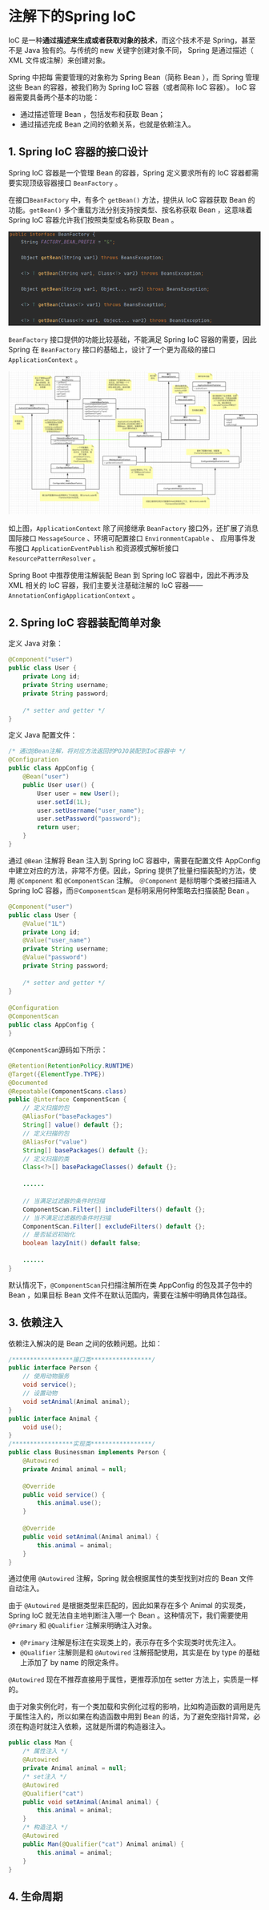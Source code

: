 # 注解下的Spring IoC

IoC 是一种**通过描述来生成或者获取对象的技术**，而这个技术不是 Spring，甚至不是 Java 独有的。与传统的 new 关键字创建对象不同， Spring 是通过描述（ XML 文件或注解）来创建对象。

Spring 中把每 需要管理的对象称为 Spring Bean（简称 Bean ），而 Spring 管理这些 Bean 的容器，被我们称为 Spring IoC 容器（或者简称 IoC 容器）。 IoC 容器需要具备两个基本的功能：

- 通过描述管理 Bean ，包括发布和获取 Bean；
- 通过描述完成 Bean 之间的依赖关系，也就是依赖注入。

## 1. Spring IoC 容器的接口设计

Spring IoC 容器是一个管理 Bean 的容器，Spring 定义要求所有的 IoC 容器都需要实现顶级容器接口 `BeanFactory` 。

在接口`BeanFactory` 中，有多个 `getBean()` 方法，提供从 IoC 容器获取 Bean 的功能。`getBean()` 多个重载方法分别支持按类型、按名称获取 Bean ，这意味着 Spring IoC 容器允许我们按照类型或名称获取 Bean 。

![image-20210827151243544](%E6%B3%A8%E8%A7%A3%E4%B8%8B%E7%9A%84Spring%20IoC.assets/image-20210827151243544.png)

`BeanFactory` 接口提供的功能比较基础，不能满足 Spring IoC 容器的需要，因此 Spring 在 `BeanFactory` 接口的基础上，设计了一个更为高级的接口 `ApplicationContext` 。

![img](%E6%B3%A8%E8%A7%A3%E4%B8%8B%E7%9A%84Spring%20IoC.assets/887326-20171105095449638-1613744939-16300485412574.png)

如上图，`ApplicationContext` 除了间接继承 `BeanFactory` 接口外，还扩展了消息国际接口 `MessageSource` 、环境可配置接口  `EnvironmentCapable` 、 应用事件发布接口 `ApplicationEventPublish` 和资源模式解析接口 `ResourcePatternResolver` 。

Spring Boot 中推荐使用注解装配 Bean 到 Spring IoC 容器中，因此不再涉及 XML 相关的 IoC 容器，我们主要关注基础注解的 IoC 容器—— `AnnotationConfigApplicationContext` 。

## 2. Spring IoC 容器装配简单对象

定义 Java 对象：

```java
@Component("user")
public class User {
    private Long id;
    private String username;
    private String password;
    
    /* setter and getter */
}
```

定义 Java 配置文件：

```java
/* 通过@Bean注解，将对应方法返回的POJO装配到IoC容器中 */
@Configuration
public class AppConfig {
    @Bean("user")
    public User user() {
        User user = new User();
        user.setId(1L);
        user.setUsername("user_name");
        user.setPassword("password");
        return user;
    }
}
```

通过 `@Bean` 注解将 Bean 注入到 Spring IoC 容器中，需要在配置文件 AppConfig 中建立对应的方法，非常不方便。因此，Spring 提供了批量扫描装配的方法，使用 `@Component` 和 `@ComponentScan` 注解。 `＠Component` 是标明哪个类被扫描进入 Spring IoC 容器，而`＠ComponentScan` 是标明采用何种策略去扫描装配 Bean 。

```java
@Component("user")
public class User {
    @Value("1L")
    private Long id;
    @Value("user_name")
    private String username;
    @Value("password")
    private String password;
    
    /* setter and getter */
}

@Configuration
@ComponentScan
public class AppConfig {
}
```

`@ComponentScan`源码如下所示：

```java
@Retention(RetentionPolicy.RUNTIME)
@Target({ElementType.TYPE})
@Documented
@Repeatable(ComponentScans.class)
public @interface ComponentScan {
    // 定义扫描的包
    @AliasFor("basePackages")
    String[] value() default {};
	// 定义扫描的包
    @AliasFor("value")
    String[] basePackages() default {};
	// 定义扫描的类
    Class<?>[] basePackageClasses() default {};
    
    ......
	
    // 当满足过滤器的条件时扫描
    ComponentScan.Filter[] includeFilters() default {};
	// 当不满足过滤器的条件时扫描
    ComponentScan.Filter[] excludeFilters() default {};
	// 是否延迟初始化
    boolean lazyInit() default false;
	
    ......
}
```

默认情况下，`@ComponentScan`只扫描注解所在类 AppConfig 的包及其子包中的 Bean ，如果目标 Bean 文件不在默认范围内，需要在注解中明确具体包路径。

## 3. 依赖注入

依赖注入解决的是 Bean 之间的依赖问题。比如：

```java
/*****************接口类*****************/
public interface Person {
    // 使用动物服务
    void service();
    // 设置动物
    void setAnimal(Animal animal);
}
public interface Animal {
    void use();
}
/*****************实现类*****************/
public class Businessman implements Person {
    @Autowired
    private Animal animal = null;
    
    @Override
    public void service() {
        this.animal.use();
    }
    
    @Override
    public void setAnimal(Animal animal) {
        this.animal = animal;
    }
}
```

通过使用 `@Autowired` 注解，Spring 就会根据属性的类型找到对应的 Bean 文件自动注入。

由于 `@Autowired` 是根据类型来匹配的，因此如果存在多个 Animal 的实现类， Spring IoC 就无法自主地判断注入哪一个 Bean 。这种情况下，我们需要使用 `@Primary` 和 `@Qualifier` 注解来明确注入对象。

- `@Primary` 注解是标注在实现类上的，表示存在多个实现类时优先注入。
- `@Qualifier` 注解则是和 `@Autowired` 注解搭配使用，其实是在 by type 的基础上添加了 by name 的限定条件。



`@Autowired` 现在不推荐直接用于属性，更推荐添加在 setter 方法上，实质是一样的。

由于对象实例化时，有一个类加载和实例化过程的影响，比如构造函数的调用是先于属性注入的，所以如果在构造函数中用到 Bean 的话，为了避免空指针异常，必须在构造时就注入依赖，这就是所谓的构造器注入。

```java
public class Man {
    /* 属性注入 */
    @Autowired
    private Animal animal = null;
    /* set注入 */
    @Autowired
    @Qualifier("cat")
    public void setAnimal(Animal animal) {
        this.animal = animal;
    }
    /* 构造注入 */
    @Autowired
    public Man(@Qualifier("cat") Animal animal) {
        this.animal = animal;
    }
}
```

## 4. 生命周期

